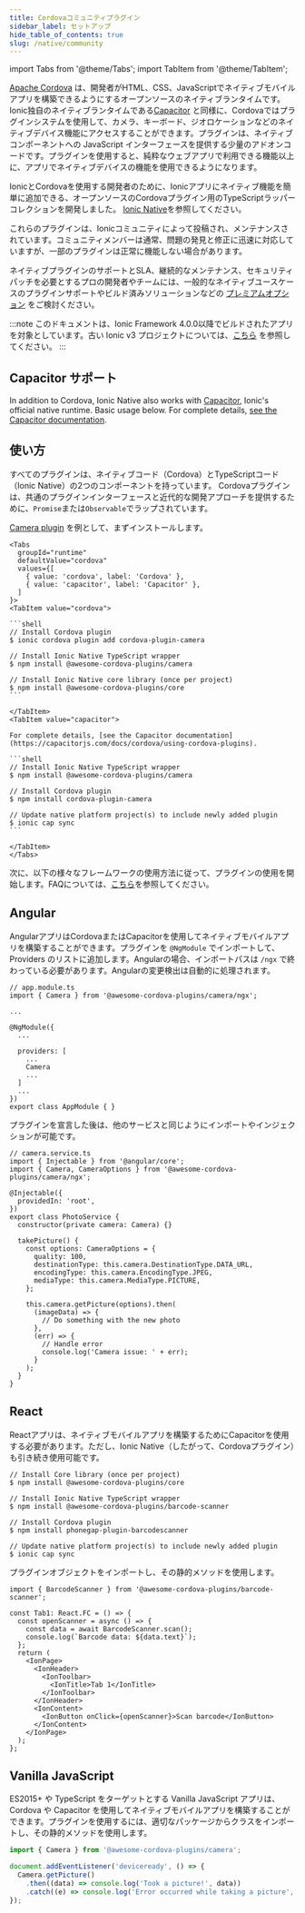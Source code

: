 ```yaml
---
title: Cordovaコミュニティプラグイン
sidebar_label: セットアップ
hide_table_of_contents: true
slug: /native/community
---
```


import Tabs from '@theme/Tabs';
import TabItem from '@theme/TabItem';

<head>
  <title>Cordova Plugins | Cordova Community Core Plugins for Ionic Apps</title>
  <meta
    name="description"
    content="For the Cordova user community, our collection of TypeScript wrappers for open source Cordova core plugins easily add native functionality to any Ionic app."
  />
</head>

[Apache Cordova](https://cordova.apache.org/) は、開発者がHTML、CSS、JavaScriptでネイティブモバイルアプリを構築できるようにするオープンソースのネイティブランタイムです。Ionic独自のネイティブランタイムである[Capacitor](https://capacitorjs.com/) と同様に、Cordovaではプラグインシステムを使用して、カメラ、キーボード、ジオロケーションなどのネイティブデバイス機能にアクセスすることができます。プラグインは、ネイティブコンポーネントへの JavaScript インターフェースを提供する少量のアドオンコードです。プラグインを使用すると、純粋なウェブアプリで利用できる機能以上に、アプリでネイティブデバイスの機能を使用できるようになります。

IonicとCordovaを使用する開発者のために、Ionicアプリにネイティブ機能を簡単に追加できる、オープンソースのCordovaプラグイン用のTypeScriptラッパーコレクションを開発しました。 [Ionic Native](https://github.com/ionic-team/ionic-native)を参照してください。

これらのプラグインは、Ionicコミュニティによって投稿され、メンテナンスされています。コミュニティメンバーは通常、問題の発見と修正に迅速に対応していますが、一部のプラグインは正常に機能しない場合があります。

ネイティブプラグインのサポートとSLA、継続的なメンテナンス、セキュリティパッチを必要とするプロの開発者やチームには、一般的なネイティブユースケースのプラグインサポートやビルド済みソリューションなどの [プレミアムオプション](https://ionicframework.com/native) をご検討ください。
<intro-end />

:::note
このドキュメントは、Ionic Framework 4.0.0以降でビルドされたアプリを対象としています。古い Ionic v3 プロジェクトについては、[こちら](https://ionicframework.com/docs/v3/native) を参照してください。
:::

## Capacitor サポート

In addition to Cordova, Ionic Native also works with [Capacitor](https://capacitorjs.com), Ionic's official native runtime. Basic usage below. For complete details, [see the Capacitor documentation](https://capacitorjs.com/docs/cordova/using-cordova-plugins).

## 使い方

すべてのプラグインは、ネイティブコード（Cordova）とTypeScriptコード（Ionic Native）の2つのコンポーネントを持っています。
Cordovaプラグインは、共通のプラグインインターフェースと近代的な開発アプローチを提供するために、`Promise`または`Observable`でラップされています。

[Camera plugin](native/camera.md) を例として、まずインストールします。

````mdx-code-block
<Tabs
  groupId="runtime"
  defaultValue="cordova"
  values={[
    { value: 'cordova', label: 'Cordova' },
    { value: 'capacitor', label: 'Capacitor' },
  ]
}>
<TabItem value="cordova">

```shell
// Install Cordova plugin
$ ionic cordova plugin add cordova-plugin-camera

// Install Ionic Native TypeScript wrapper
$ npm install @awesome-cordova-plugins/camera

// Install Ionic Native core library (once per project)
$ npm install @awesome-cordova-plugins/core
```

</TabItem>
<TabItem value="capacitor">

For complete details, [see the Capacitor documentation](https://capacitorjs.com/docs/cordova/using-cordova-plugins).

```shell
// Install Ionic Native TypeScript wrapper
$ npm install @awesome-cordova-plugins/camera

// Install Cordova plugin
$ npm install cordova-plugin-camera

// Update native platform project(s) to include newly added plugin
$ ionic cap sync
```

</TabItem>
</Tabs>
````

次に、以下の様々なフレームワークの使用方法に従って、プラグインの使用を開始します。FAQについては、[こちら](native-faq.md)を参照してください。

## Angular

AngularアプリはCordovaまたはCapacitorを使用してネイティブモバイルアプリを構築することができます。プラグインを `@NgModule` でインポートして、Providers のリストに追加します。Angularの場合、インポートパスは `/ngx` で終わっている必要があります。Angularの変更検出は自動的に処理されます。

```tsx
// app.module.ts
import { Camera } from '@awesome-cordova-plugins/camera/ngx';

...

@NgModule({
  ...

  providers: [
    ...
    Camera
    ...
  ]
  ...
})
export class AppModule { }
```

プラグインを宣言した後は、他のサービスと同じようにインポートやインジェクションが可能です。

```tsx
// camera.service.ts
import { Injectable } from '@angular/core';
import { Camera, CameraOptions } from '@awesome-cordova-plugins/camera/ngx';

@Injectable({
  providedIn: 'root',
})
export class PhotoService {
  constructor(private camera: Camera) {}

  takePicture() {
    const options: CameraOptions = {
      quality: 100,
      destinationType: this.camera.DestinationType.DATA_URL,
      encodingType: this.camera.EncodingType.JPEG,
      mediaType: this.camera.MediaType.PICTURE,
    };

    this.camera.getPicture(options).then(
      (imageData) => {
        // Do something with the new photo
      },
      (err) => {
        // Handle error
        console.log('Camera issue: ' + err);
      }
    );
  }
}
```

## React

Reactアプリは、ネイティブモバイルアプリを構築するためにCapacitorを使用する必要があります。ただし、Ionic Native（したがって、Cordovaプラグイン）も引き続き使用可能です。

```shell-session
// Install Core library (once per project)
$ npm install @awesome-cordova-plugins/core

// Install Ionic Native TypeScript wrapper
$ npm install @awesome-cordova-plugins/barcode-scanner

// Install Cordova plugin
$ npm install phonegap-plugin-barcodescanner

// Update native platform project(s) to include newly added plugin
$ ionic cap sync
```

プラグインオブジェクトをインポートし、その静的メソッドを使用します。

```tsx
import { BarcodeScanner } from '@awesome-cordova-plugins/barcode-scanner';

const Tab1: React.FC = () => {
  const openScanner = async () => {
    const data = await BarcodeScanner.scan();
    console.log(`Barcode data: ${data.text}`);
  };
  return (
    <IonPage>
      <IonHeader>
        <IonToolbar>
          <IonTitle>Tab 1</IonTitle>
        </IonToolbar>
      </IonHeader>
      <IonContent>
        <IonButton onClick={openScanner}>Scan barcode</IonButton>
      </IonContent>
    </IonPage>
  );
};
```

## Vanilla JavaScript

ES2015+ や TypeScript をターゲットとする Vanilla JavaScript アプリは、Cordova や Capacitor を使用してネイティブモバイルアプリを構築することができます。プラグインを使用するには、適切なパッケージからクラスをインポートし、その静的メソッドを使用します。

```js
import { Camera } from '@awesome-cordova-plugins/camera';

document.addEventListener('deviceready', () => {
  Camera.getPicture()
    .then((data) => console.log('Took a picture!', data))
    .catch((e) => console.log('Error occurred while taking a picture', e));
});
```
